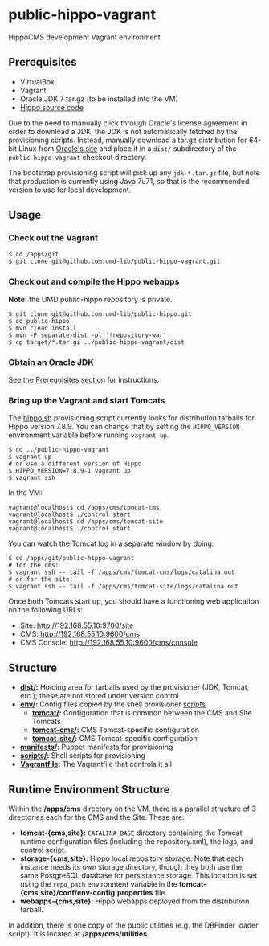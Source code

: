 # public-hippo-vagrant

HippoCMS development Vagrant environment

## Prerequisites

- VirtualBox
- Vagrant
- Oracle JDK 7 tar.gz (to be installed into the VM)
- [Hippo source code](https://github.com/umd-lib/public-hippo)

Due to the need to manually click through Oracle's license agreement in order to
download a JDK, the JDK is not automatically fetched by the provisioning
scripts. Instead, manually download a tar.gz distribution for 64-bit Linux from
[Oracle's site](http://www.oracle.com/technetwork/java/javase/downloads/java-archive-downloads-javase7-521261.html)
and place it in a `dist/` subdirectory of the `public-hippo-vagrant` checkout
directory.

The bootstrap provisioning script will pick up any `jdk-*.tar.gz` file, but note
that production is currently using Java 7u71, so that is the recommended version
to use for local development.

## Usage

### Check out the Vagrant

```
$ cd /apps/git
$ git clone git@github.com:umd-lib/public-hippo-vagrant.git
```

### Check out and compile the Hippo webapps

**Note:** the UMD public-hippo repository is private.

```
$ git clone git@github.com:umd-lib/public-hippo.git
$ cd public-hippo
$ mvn clean install
$ mvn -P separate-dist -pl '!repository-war'
$ cp target/*.tar.gz ../public-hippo-vagrant/dist
```

### Obtain an Oracle JDK

See the [Prerequisites section](#prerequisites) for instructions.

### Bring up the Vagrant and start Tomcats

The [hippo.sh](scripts/hippo.sh) provisioning script currently looks for
distribution tarballs for Hippo version 7.8.9. You can change that by setting the
`HIPPO_VERSION` environment variable before running `vagrant up`.

```
$ cd ../public-hippo-vagrant
$ vagrant up
# or use a different version of Hippo
$ HIPPO_VERSION=7.8.9-1 vagrant up
$ vagrant ssh
```

In the VM:

```
vagrant@localhost$ cd /apps/cms/tomcat-cms
vagrant@localhost$ ./control start
vagrant@localhost$ cd /apps/cms/tomcat-site
vagrant@localhost$ ./control start
```

You can watch the Tomcat log in a separate window by doing:

```
$ cd /apps/git/public-hippo-vagrant
# for the cms:
$ vagrant ssh -- tail -f /apps/cms/tomcat-cms/logs/catalina.out
# or for the site:
$ vagrant ssh -- tail -f /apps/cms/tomcat-site/logs/catalina.out
```

Once both Tomcats start up, you should have a functioning web application on the
following URLs:

* Site: <http://192.168.55.10:9700/site>
* CMS: <http://192.168.55.10:9600/cms>
* CMS Console: <http://192.168.55.10:9600/cms/console>

## Structure

* **[dist/](dist):** Holding area for tarballs used by the provisioner (JDK,
  Tomcat, etc.); these are not stored under version control
* **[env/](env):** Config files copied by the shell provisioner
  [scripts](scripts)
    * **[tomcat/](env/tomcat):** Configuration that is common between the CMS
      and Site Tomcats
    * **[tomcat-cms/](env/tomcat-cms):** CMS Tomcat-specific configuration
    * **[tomcat-site/](env/tomcat-site):** CMS Tomcat-specific configuration
* **[manifests/](manifests):** Puppet manifests for provisioning
* **[scripts/](scripts):** Shell scripts for provisioning
* **[Vagrantfile](Vagrantfile):** The Vagrantfile that controls it all

## Runtime Environment Structure

Within the **/apps/cms** directory on the VM, there is a parallel structure of 3
directories each for the CMS and the Site. These are:

* **tomcat-{cms,site}:** `CATALINA_BASE` directory containing the Tomcat runtime
  configuration files (including the repository.xml), the logs, and control
  script.
* **storage-{cms,site}:** Hippo local repository storage. Note that each
  instance needs its own storage directory, though they both use the same
  PostgreSQL database for persistance storage. This location is set using the
  `repo_path` environment variable in the
  **tomcat-{cms,site}/conf/env-config.properties** file.
* **webapps-{cms,site}:** Hippo webapps deployed from the distribution tarball.

In addition, there is one copy of the public utilities (e.g. the DBFinder loader
script). It is located at **/apps/cms/utilities**.
